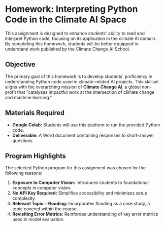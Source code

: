 # Homework: Interpreting Python Code in the Climate AI Space

This assignment is designed to enhance students' ability to read and interpret Python code, focusing on its application in the climate AI domain. By completing this homework, students will be better equipped to understand work published by the Climate Change AI School.

## Objective

The primary goal of this homework is to develop students' proficiency in understanding Python code used in climate-related AI projects. This skillset aligns with the overarching mission of **Climate Change AI**, a global non-profit that "catalyzes impactful work at the intersection of climate change and machine learning."

## Materials Required

- **Google Colab:** Students will use this platform to run the provided Python code.
- **Deliverable:** A Word document containing responses to short-answer questions.

## Program Highlights

The selected Python program for this assignment was chosen for the following reasons:

1. **Exposure to Computer Vision:** Introduces students to foundational concepts in computer vision.
2. **No API Key Required:** Simplifies accessibility and minimizes setup complexity.
3. **Relevant Topic - Flooding:** Incorporates flooding as a case study, a topic covered within the course.
4. **Revisiting Error Metrics:** Reinforces understanding of key error metrics used in model evaluation.
